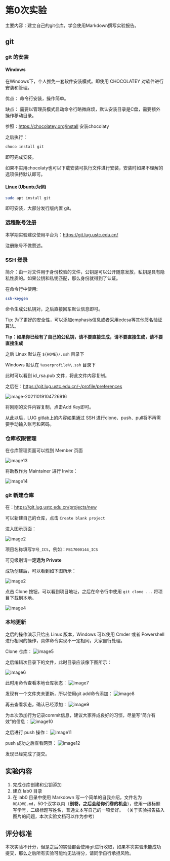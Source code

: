 # 第0次实验

主要内容：建立自己的git仓库，学会使用Markdown撰写实验报告。

## git

### git 的安装

#### Windows

在Windows下，个人推免一套软件安装模式。即使用 CHOCOLATEY 对软件进行安装和管理。

优点： 命令行安装，操作简单。

缺点： 需要以管理员模式启动命令行略微麻烦，默认安装目录是C盘，需要额外操作移动目录。

参照：https://chocolatey.org/install 安装chocolaty

之后执行：

```powershell
choco install git
```

即可完成安装。

如果不实用chocolaty也可以下载安装可执行文件进行安装，安装时如果不理解的选项保持默认即可。

#### Linux (Ubuntu为例)

```bash
sudo apt install git
```

即可安装，大部分发行版内置 git。

### 远程账号注册

本学期实验建议使用平台为：https://git.lug.ustc.edu.cn/

注册账号不做赘述。

### SSH 登录

简介：由一对文件用于身份校验的文件，公钥是可以公开随意发放，私钥是具有隐私性质的。如果公钥和私钥匹配，那么身份就得到了认证。

在命令行中使用: 

```bash
ssh-keygen
```

命令生成公私钥对，之后直接回车默认信息即可。

Tip: 为了更好的安全性，可以添加emphasis信息或者采用edcsa等其他签名验证算法。

**Tip：如果你已经有了自己的公私钥，请不要直接生成，请不要直接生成，请不要直接生成**

之后 Linux 默认在 `${HOME}/.ssh` 目录下

Windows 默认在 `%userprofile%\.ssh` 目录下

此时可以看到 id_rsa.pub 文件，将此文件内容复制。

之后在：https://git.lug.ustc.edu.cn/-/profile/preferences

![image-20211019104726916](images/image1.png)

将刚刚的文件内容复制，点击Add Key即可。

从此以后，LUG gitlab上的内容如果通过 SSH 进行clone、push、pull将不再需要手动输入账号和密码。

### 仓库权限管理

在仓库管理页面可以找到 Member 页面

![image13](images/image13.png)

将助教作为 Maintainer 进行 Invite：

![image14](images/image14.png)



### git 新建仓库

在：https://git.lug.ustc.edu.cn/projects/new

可以新建自己的仓库，点击 `Create blank project`

进入图示页面：

![image2](images/image2.png)

项目名称填写`学号_ICS`，例如：`PB17000144_ICS`

可见级别请**一定选为 Private**

成功创建后，可以看到如下图所示：

![image2](images/image3.png)

点击 Clone 按钮，可以看到项目地址，之后在命令行中使用 `git clone ...` 将项目下载到本地。

![image4](images/image4.png)

### 本地更新

之后的操作演示只给出 Linux 版本，Windows 可以使用 Cmder 或者 Powershell 进行相同的操作，具体命令实现不一定相同，大家自行处理。

Clone 仓库：
![image5](images/image5.png)

之后编辑次目录下的文件，此时目录应该像下图所示：

![image6](images/image6.png)

此时用命令查看本地仓库状态：
![image7](images/image7.png)

发现有一个文件夹未更新，所以使用git add命令添加：
![image8](images/image8.png)

再去查看状态，确认已经添加：
![image9](images/image9.png)

为本次添加行为记录commit信息，建议大家养成良好的习惯，尽量写“简介有效”的信息：
![image10](images/image10.png)

之后进行 push 操作：
![image11](images/image11.png)

push 成功之后查看网页：
![image12](images/image12.png)

发现已经完成了提交。

## 实验内容

1. 完成仓库创建和公钥添加
2. 建立 lab0 目录
3. 在 lab0 目录中使用 Markdown 写一个简单的自我介绍，文件名为`README.md`，50个汉字以内（**别卷，之后会给你们卷的机会**），使用一级标题写学号，二级标题写姓名，普通文本写自己的一项爱好。
（关于实验报告插入图片的问题，本次实验文档可以作为参考）

## 评分标准

本次实验不计分，但是之后的实验都会使用git进行收取，如果本次实验未能成功提交，那么之后所有实验可能均无法得分，请同学自行承担风险。
